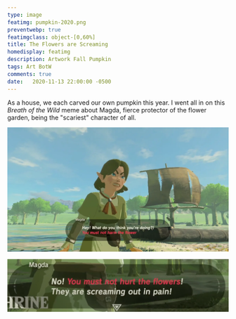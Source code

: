 ```yaml
---
type: image
featimg: pumpkin-2020.png
preventwebp: true
featimgclass: object-[0,60%]
title: The Flowers are Screaming
homedisplay: featimg
description: Artwork Fall Pumpkin
tags: Art BotW
comments: true
date:   2020-11-13 22:00:00 -0500
---
```


As a house, we each carved our own pumpkin this year.  I went all in on this *Breath of the Wild* meme about Magda, fierce protector of the flower garden, being the "scariest" character of all.

![Magda](/img/magda.png)

![Magda](/img/magda-text.png)